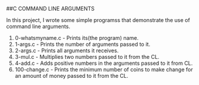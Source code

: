 ##C COMMAND LINE ARGUMENTS

In this project, I wrote some simple programss that demonstrate the use of
command line arguments.

1. 0-whatsmyname.c - Prints its(the program) name.
2. 1-args.c - Prints the number of arguments passed to it.
3. 2-args.c - Prints all arguments it receives.
4. 3-mul.c - Multiplies two numbers passed to it from the CL.
5. 4-add.c - Adds positive numbers in the arguments passed to it from CL.
6. 100-change.c - Prints the minimum number of coins to make change for an amount
	of money passed to it from the CL.
